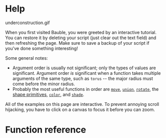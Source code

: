 # Help

underconstruction.gif

When you first visited Bauble, you were greeted by an interactive tutorial. You can restore it by deleting your script (just clear out the text field) and then refreshing the page. Make sure to save a backup of your script if you've done something interesting!

Some general notes:

- Argument order is usually not significant; only the types of values are significant. Argument order _is_ significant when a function takes multiple arguments of the same type, such as `torus` -- the major radius must come before the minor radius.
- Probably the most useful functions in order are [`move`](#move), [`union`](#union), [`rotate`](#rotate), the [shape primitives](#shapes), [`color`](#color), and [`shade`](#shade).

All of the examples on this page are interactive. To prevent annoying scroll hijacking, you have to click on a canvas to focus it before you can zoom.

# Function reference
